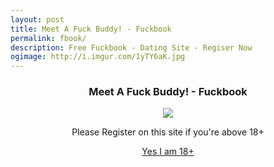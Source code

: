 ```yaml
---
layout: post
title: Meet A Fuck Buddy! - Fuckbook
permalink: fbook/
description: Free Fuckbook - Dating Site - Regiser Now
ogimage: http://i.imgur.com/1yTY6aK.jpg
---
```


<div class="jumbotron">
 <center>
  <h3>Meet A Fuck Buddy! - Fuckbook</h3>
  <img src="http://i.imgur.com/1yTY6aK.jpg" /><br/>
   <p>Please Register on this site if you're above 18+ </p>
  <a class="btn btn-primary btn-lg" href="http://trkur.com/204173/15695" role="button"> Yes I am 18+ </a><br/></center>
</div>

